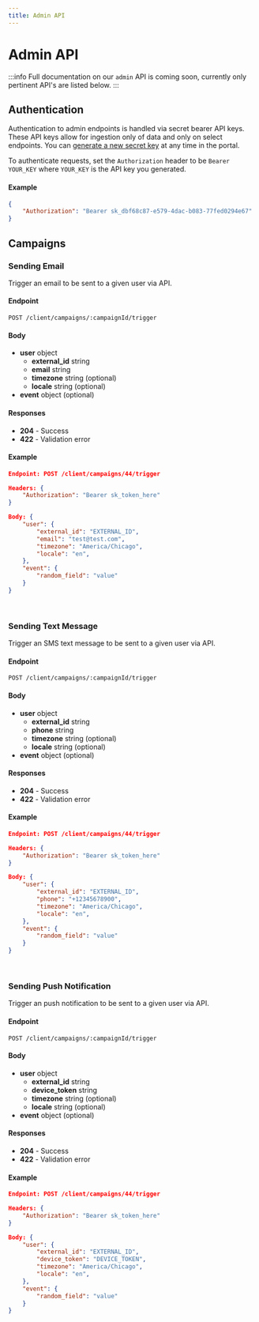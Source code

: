 ```yaml
---
title: Admin API
---
```


# Admin API

:::info
Full documentation on our `admin` API is coming soon, currently only pertinent API's are listed below.
:::

## Authentication
Authentication to admin endpoints is handled via secret bearer API keys. These API keys allow for ingestion only of data and only on select endpoints. You can [generate a new secret key](/how-to/settings/apikeys) at any time in the portal.

To authenticate requests, set the `Authorization` header to be `Bearer YOUR_KEY` where `YOUR_KEY` is the API key you generated.

#### Example
```json
{
    "Authorization": "Bearer sk_dbf68c87-e579-4dac-b083-77fed0294e67"
}
```

## Campaigns

### Sending Email
Trigger an email to be sent to a given user via API.

#### Endpoint
`POST /client/campaigns/:campaignId/trigger`

#### Body
- **user** object
    - **external_id** string
    - **email** string
    - **timezone** string (optional)
    - **locale** string (optional)
- **event** object (optional)


#### Responses
- **204** - Success
- **422** - Validation error

#### Example
```json
Endpoint: POST /client/campaigns/44/trigger

Headers: {
    "Authorization": "Bearer sk_token_here"
}

Body: {
    "user": {
        "external_id": "EXTERNAL_ID",
        "email": "test@test.com",
        "timezone": "America/Chicago",
        "locale": "en",
    },
    "event": {
        "random_field": "value"
    }
}
```

<br />

### Sending Text Message
Trigger an SMS text message to be sent to a given user via API.

#### Endpoint
`POST /client/campaigns/:campaignId/trigger`

#### Body
- **user** object
    - **external_id** string
    - **phone** string
    - **timezone** string (optional)
    - **locale** string (optional)
- **event** object (optional)


#### Responses
- **204** - Success
- **422** - Validation error

#### Example
```json
Endpoint: POST /client/campaigns/44/trigger

Headers: {
    "Authorization": "Bearer sk_token_here"
}

Body: {
    "user": {
        "external_id": "EXTERNAL_ID",
        "phone": "+12345678900",
        "timezone": "America/Chicago",
        "locale": "en",
    },
    "event": {
        "random_field": "value"
    }
}
```

<br />

### Sending Push Notification
Trigger an push notification to be sent to a given user via API.

#### Endpoint
`POST /client/campaigns/:campaignId/trigger`

#### Body
- **user** object
    - **external_id** string
    - **device_token** string
    - **timezone** string (optional)
    - **locale** string (optional)
- **event** object (optional)


#### Responses
- **204** - Success
- **422** - Validation error

#### Example
```json
Endpoint: POST /client/campaigns/44/trigger

Headers: {
    "Authorization": "Bearer sk_token_here"
}

Body: {
    "user": {
        "external_id": "EXTERNAL_ID",
        "device_token": "DEVICE_TOKEN",
        "timezone": "America/Chicago",
        "locale": "en",
    },
    "event": {
        "random_field": "value"
    }
}
```

<br />
